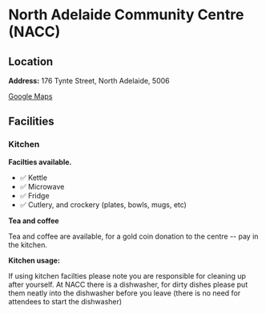 # North Adelaide Community Centre (NACC)

## Location
**Address:** 176 Tynte Street, North Adelaide, 5006 

[Google Maps](https://goo.gl/maps/BVxtV4zcFoB5tQgg6)

## Facilities

### Kitchen

**Facilties available.**

- ✅ Kettle
- ✅ Microwave
- ✅ Fridge
- ✅ Cutlery, and crockery (plates, bowls, mugs, etc)

**Tea and coffee**

Tea and coffee are available, for a gold coin donation to the centre -- pay in the kitchen.

**Kitchen usage:**

If using kitchen facilties please note you are responsible for cleaning up after yourself.
At NACC there is a dishwasher, for dirty dishes please put them neatly into the dishwasher before you leave (there is no need for attendees to start the dishwasher)
